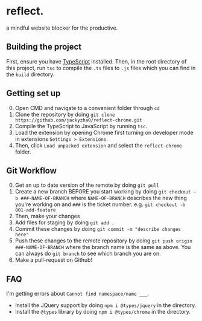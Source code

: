 # reflect.
a mindful website blocker for the productive.

## Building the project
First, ensure you have [TypeScript](https://www.typescriptlang.org/) installed. Then, in the root directory of this project, run `tsc` to compile the `.ts` files to `.js` files which you can find in the `build` directory.

## Getting set up
0. Open CMD and navigate to a convenient folder through `cd`
1. Clone the repository by doing `git clone https://github.com/jackyzha0/reflect-chrome.git`
2. Compile the TypeScript to JavaScript by running `tsc`.
3. Load the extension by opening Chrome first turning on developer mode in extensions `Settings > Extensions`.
4. Then, click `Load unpacked extension` and select the `reflect-chrome` folder.

## Git Workflow
0. Get an up to date version of the remote by doing `git pull`
1. Create a new branch BEFORE you start working by doing `git checkout -b ###-NAME-OF-BRANCH` where `NAME-OF-BRANCH` describes the new thing you're working on and `###` is the ticket number. e.g. `git checkout -b 001-add-feature`
2. Then, make your changes
3. Add files for staging by doing `git add .`
4. Commit these changes by doing `git commit -m "describe changes here"`
5. Push these changes to the remote repository by doing `git push origin ###-NAME-OF-BRANCH` where the branch name is the same as above. You can always do `git branch` to see which branch you are on.
6. Make a pull-request on Github!

## FAQ
I'm getting errors about `Cannot find namespace/name ___`.
* Install the JQuery support by doing `npm i @types/jquery` in the directory.
* Install the `@types` library by doing `npm i @types/chrome` in the directory.